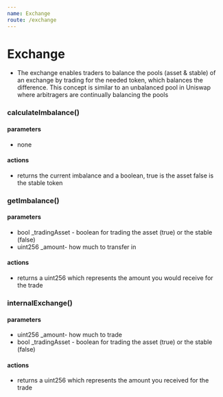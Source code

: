 ```yaml
---
name: Exchange
route: /exchange
---
```


# Exchange
* The exchange enables traders to balance the pools (asset & stable) of an exchange by trading for the needed token, which balances the difference. This concept is similar to an unbalanced pool in Uniswap where arbitragers are continually balancing the pools

### calculateImbalance()

#### parameters
* none

#### actions
* returns the current imbalance and a boolean, true is the asset false is the stable token

### getImbalance()

#### parameters
* bool _tradingAsset - boolean for trading the asset (true) or the stable (false)
* uint256 _amount- how much to transfer in
 

#### actions
* returns a uint256 which represents the amount you would receive for the trade


### internalExchange()

#### parameters
* uint256 _amount- how much to trade
* bool _tradingAsset - boolean for trading the asset (true) or the stable (false)
 

#### actions
* returns a uint256 which represents the amount you received for the trade
